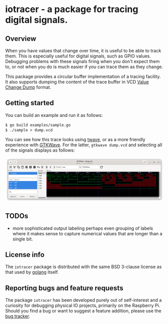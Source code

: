 # iotracer - a package for tracing digital signals.

## Overview

When you have values that change over time, it is useful to be able to
track them. This is especially useful for digital signals, such as
GPIO values. Debugging problems with these signals firing when you
don't expect them to, or not when you do is much easier if you can
trace them as they change.

This package provides a circular buffer implementation of a tracing
facility. It also supports dumping the content of the trace buffer in
VCD [Value Change
Dump](https://en.wikipedia.org/wiki/Value_change_dump) format.

## Getting started

You can build an example and run it as follows:
```
$ go build examples/sample.go
$ ./sample > dump.vcd
```

You can see how this trace looks using
[twave](https://github.com/tinkerator/twave), or as a more friendly
experience with [GTKWave](https://gtkwave.sourceforge.net/). For the
latter, `gtkwave dump.vcd` and selecting all of the signals displays
as follows:

![GTKWave rendering of this `dump.vcd` file.](screenshot.png)

## TODOs

- more sophisticated output labeling perhaps even grouping of labels
  where it makes sense to capture numerical values that are longer
  than a single bit.

## License info

The `iotracer` package is distributed with the same BSD 3-clause license
as that used by [golang](https://golang.org/LICENSE) itself.

## Reporting bugs and feature requests

The package `iotracer` has been developed purely out of self-interest and
a curiosity for debugging physical IO projects, primarily on the
Raspberry Pi. Should you find a bug or want to suggest a feature
addition, please use the [bug
tracker](https://github.com/tinkerator/iotracer/issues).
